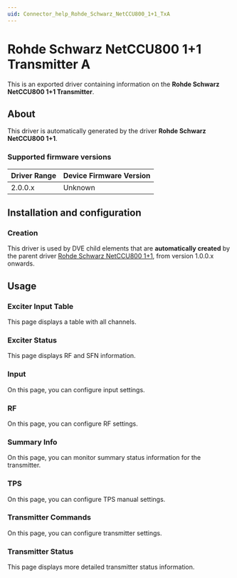 ```yaml
---
uid: Connector_help_Rohde_Schwarz_NetCCU800_1+1_TxA
---
```


# Rohde Schwarz NetCCU800 1+1 Transmitter A

This is an exported driver containing information on the **Rohde Schwarz NetCCU800 1+1 Transmitter**.

## About

This driver is automatically generated by the driver **Rohde Schwarz NetCCU800 1+1**.

### Supported firmware versions

| **Driver Range** | **Device Firmware Version** |
|------------------|-----------------------------|
| 2.0.0.x          | Unknown                     |

## Installation and configuration

### Creation

This driver is used by DVE child elements that are **automatically created** by the parent driver [Rohde Schwarz NetCCU800 1+1](xref:Connector_help_Rohde_Schwarz_NetCCU800_1+1), from version 1.0.0.x onwards.

## Usage

### Exciter Input Table

This page displays a table with all channels.

### Exciter Status

This page displays RF and SFN information.

### Input

On this page, you can configure input settings.

### RF

On this page, you can configure RF settings.

### Summary Info

On this page, you can monitor summary status information for the transmitter.

### TPS

On this page, you can configure TPS manual settings.

### Transmitter Commands

On this page, you can configure transmitter settings.

### Transmitter Status

This page displays more detailed transmitter status information.
